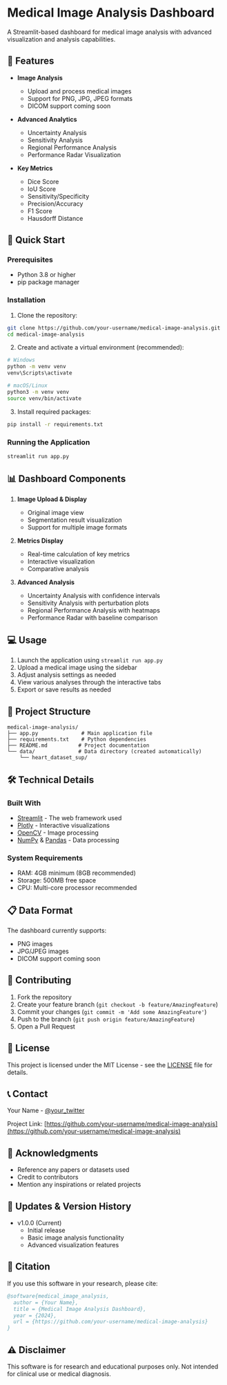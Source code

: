 # Medical Image Analysis Dashboard

A Streamlit-based dashboard for medical image analysis with advanced visualization and analysis capabilities.

## 🌟 Features

- **Image Analysis**
  - Upload and process medical images
  - Support for PNG, JPG, JPEG formats
  - DICOM support coming soon

- **Advanced Analytics**
  - Uncertainty Analysis
  - Sensitivity Analysis
  - Regional Performance Analysis
  - Performance Radar Visualization

- **Key Metrics**
  - Dice Score
  - IoU Score
  - Sensitivity/Specificity
  - Precision/Accuracy
  - F1 Score
  - Hausdorff Distance

## 🚀 Quick Start

### Prerequisites

- Python 3.8 or higher
- pip package manager

### Installation

1. Clone the repository:
```bash
git clone https://github.com/your-username/medical-image-analysis.git
cd medical-image-analysis
```

2. Create and activate a virtual environment (recommended):
```bash
# Windows
python -m venv venv
venv\Scripts\activate

# macOS/Linux
python3 -m venv venv
source venv/bin/activate
```

3. Install required packages:
```bash
pip install -r requirements.txt
```

### Running the Application

```bash
streamlit run app.py
```

## 📊 Dashboard Components

1. **Image Upload & Display**
   - Original image view
   - Segmentation result visualization
   - Support for multiple image formats

2. **Metrics Display**
   - Real-time calculation of key metrics
   - Interactive visualization
   - Comparative analysis

3. **Advanced Analysis**
   - Uncertainty Analysis with confidence intervals
   - Sensitivity Analysis with perturbation plots
   - Regional Performance Analysis with heatmaps
   - Performance Radar with baseline comparison

## 💻 Usage

1. Launch the application using `streamlit run app.py`
2. Upload a medical image using the sidebar
3. Adjust analysis settings as needed
4. View various analyses through the interactive tabs
5. Export or save results as needed

## 📂 Project Structure

```
medical-image-analysis/
├── app.py              # Main application file
├── requirements.txt    # Python dependencies
├── README.md          # Project documentation
└── data/              # Data directory (created automatically)
    └── heart_dataset_sup/
```

## 🛠️ Technical Details

### Built With
- [Streamlit](https://streamlit.io/) - The web framework used
- [Plotly](https://plotly.com/) - Interactive visualizations
- [OpenCV](https://opencv.org/) - Image processing
- [NumPy](https://numpy.org/) & [Pandas](https://pandas.pydata.org/) - Data processing

### System Requirements
- RAM: 4GB minimum (8GB recommended)
- Storage: 500MB free space
- CPU: Multi-core processor recommended

## 📋 Data Format

The dashboard currently supports:
- PNG images
- JPG/JPEG images
- DICOM support coming soon

## 🤝 Contributing

1. Fork the repository
2. Create your feature branch (`git checkout -b feature/AmazingFeature`)
3. Commit your changes (`git commit -m 'Add some AmazingFeature'`)
4. Push to the branch (`git push origin feature/AmazingFeature`)
5. Open a Pull Request

## 📄 License

This project is licensed under the MIT License - see the [LICENSE](LICENSE) file for details.

## 📞 Contact

Your Name - [@your_twitter](https://twitter.com/your_twitter)

Project Link: [https://github.com/your-username/medical-image-analysis](https://github.com/your-username/medical-image-analysis)

## 🙏 Acknowledgments

- Reference any papers or datasets used
- Credit to contributors
- Mention any inspirations or related projects

## 🔄 Updates & Version History

- v1.0.0 (Current)
  - Initial release
  - Basic image analysis functionality
  - Advanced visualization features

## 📝 Citation

If you use this software in your research, please cite:

```bibtex
@software{medical_image_analysis,
  author = {Your Name},
  title = {Medical Image Analysis Dashboard},
  year = {2024},
  url = {https://github.com/your-username/medical-image-analysis}
}
```

## ⚠️ Disclaimer

This software is for research and educational purposes only. Not intended for clinical use or medical diagnosis.
